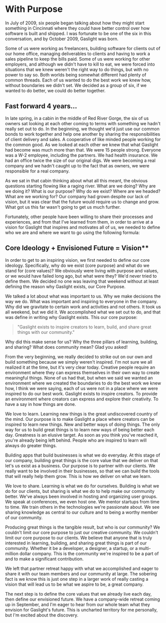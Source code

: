 # With Purpose

In July of 2009, six people began talking about how they might start something in Cincinnati where they could have better control over how software is built and shipped. I was fortunate to be one of the six in this conversation, and by October 2009, Gaslight was born.

Some of us were working as freelancers, building software for clients out of our home office, managing deliverables to clients and having to work a sales pipeline to keep the bills paid. Some of us were working for other employers, and although we didn't have to kill to eat, we were forced into situations that we knew weren't the right way to do things, but with no power to say so. Both worlds being somewhat different had plenty of common threads. Each of us wanted to do the best work we knew how, without boundaries we didn't set. We decided as a group of six, if we wanted to do better, we could do better together.

## Fast forward 4 years...

In late spring, in a cabin in the middle of Red River Gorge, the six of us owners sat looking at each other coming to terms with something we hadn't really set out to do. In the beginning, we thought we'd just use our common bonds to work together and help one another by sharing the responsibilities of client delivery and sales. A cooperative of like minded people working for the common good. As we looked at each other we knew that what Gaslight had become was much more than that. We were 15 people strong. Everyone was a W-2 employee, including the partners. We had health insurance. We had an office twice the size of our original digs. We were becoming a real company and we hadn't caught up to the fact that as owners, we were responsible for a real company.

As we sat in that cabin thinking about what all this meant, the obvious questions starting flowing like a raging river. What are we doing? Why are we doing it? What is our purpose? Why do we exist? Where are we headed? What are we working for? Our company had grown despite our lack of vision, but it was clear that the future would require us to change and grow. What got us this far wasn't going to get us much further.

Fortunately, other people have been willing to share their processes and experiences, and from that I've learned from them, in order to arrive at a vision for Gaslight that inspires and motivates all of us, we needed to define who we are and where we want to go using the following formula:

## Core Ideology + Envisioned Future = Vision**

In order to get to an inspiring vision, we first needed to define our core ideology. Specifically, why do we exist (core purpose) and what do we stand for (core values)? We obviously were living with purpose and values, or we would have failed long ago, but what were they? We'd never tried to define them. We decided no one was leaving that weekend without at least defining the reason why Gaslight exists, our Core Purpose.

We talked a lot about what was important to us. Why we make decisions the way we do. What was important and inspiring to everyone in the company. Why did we gravitate to certain work and activities and not others. It took us all weekend, but we did it. We accomplished what we set out to do, and that was define in writing why Gaslight exists. This our core purpose:

> "Gaslight exists to inspire creators to learn, build, and share great things with our community."

Why did this make sense for us? Why the three pillars of learning, building, and sharing? What does community mean?  Glad you asked!

From the very beginning, we really decided to strike out on our own and build something because we simply weren't inspired. I'm not sure we all realized it at the time, but it's very clear today. Creative people require an environment where they can express themselves in their own way to create meaningful things. None of us had that, but when we said we wanted an environment where we created the boundaries to do the best work we knew how, I think we were saying, each of us were not in a place where we were inspired to do our best work. Gaslight exists to inspire creators. To provide an environment where creators can express and explore their creativity. To have a say in how things are done.  

We love to learn. Learning new things is the great undiscovered country of the mind. Our purpose is to make Gaslight a place where creators can be inspired to learn new things. New and better ways of doing things. The only way for us to build great things is to learn new ways of being better each day. Greatness is an elusive target. As soon as you think you've reached it, you're already being left behind. People who are inspired to learn will always do greater things.

Building apps that build businesses is what we do everyday. At this stage of our company, building great things is the core value that we deliver on that let's us exist as a business. Our purpose is to partner with our clients. We really want to be involved in their businesses, so that we can build the tools that will really help them grow. This is how we deliver on what we learn.

We love to share. Learning is what we do for ourselves. Building is what we do for our clients, but sharing is what we do to help make our community better. We've always been involved in hosting and organizing user groups. We speak at conferences, we even host one. We mentor startups from time to time. We train others in the technologies we're passionate about. We see sharing knowledge as central to our culture and to being a worthy member of our community.

Producing great things is the tangible result, but who is our community? We couldn't limit our core purpose to just our creative community. We couldn't limit our core purpose to our clients. We believe that anyone that is truly interested in learning, building, and sharing great things is part of our community. Whether it be a developer, a designer, a startup, or a multi-million dollar company. This is the community we're inspired to be a part of and to make a significant contribution.

We left that partner retreat happy with what we accomplished and eager to share it with our team members and our community at large. The sobering fact is we know this is just one step in a larger work of really casting a vision that will lead us to be what we aspire to be, a great company.

The next step is to define the core values that we already live each day, then define our envisioned future. We have a company-wide retreat coming up in September, and I'm eager to hear from our whole team what they envision for Gaslight's future. This is uncharted territory for me personally, but I'm excited about the discovery.




























